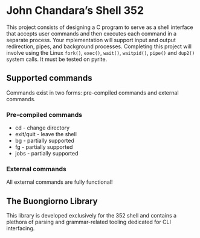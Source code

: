 # John Chandara’s Shell 352

This project consists of designing a C program to serve as a shell interface that accepts user commands and then executes each command in a separate process. Your mplementation will support input and output redirection, pipes, and background processes. Completing this project will involve using the Linux `fork()`, `exec()`, `wait()`, `waitpid()`, `pipe()` and `dup2()` system calls. It must be tested on pyrite.

## Supported commands

Commands exist in two forms: pre-compiled commands and external commands.

### Pre-compiled commands

* cd - change directory
* exit/quit - leave the shell
* bg - partially supported
* fg - partially supported
* jobs - partially supported

### External commands

All external commands are fully functional!

## The Buongiorno Library

This library is developed exclusively for the 352 shell and contains a plethora of parsing and grammar-related tooling dedicated for CLI interfacing.
